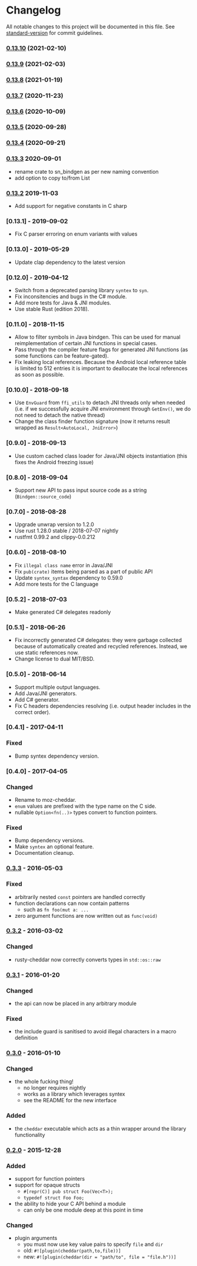 # Changelog

All notable changes to this project will be documented in this file. See [standard-version](https://github.com/conventional-changelog/standard-version) for commit guidelines.

### [0.13.10](https://github.com/maidsafe/sn_bindgen/compare/v0.13.9...v0.13.10) (2021-02-10)

### [0.13.9](https://github.com/maidsafe/sn_bindgen/compare/v0.13.8...v0.13.9) (2021-02-03)

### [0.13.8](https://github.com/maidsafe/sn_bindgen/compare/v0.13.7...v0.13.8) (2021-01-19)

### [0.13.7](https://github.com/maidsafe/sn_bindgen/compare/v0.13.6...v0.13.7) (2020-11-23)

### [0.13.6](https://github.com/maidsafe/sn_bindgen/compare/v0.13.5...v0.13.6) (2020-10-09)

### [0.13.5](https://github.com/maidsafe/sn_bindgen/compare/v0.13.4...v0.13.5) (2020-09-28)

### [0.13.4](https://github.com/maidsafe/sn_bindgen/compare/v0.13.3...v0.13.4) (2020-09-21)

### [0.13.3](https://github.com/maidsafe/sn_bindgen/compare/v0.13.2...v0.13.3) 2020-09-01

* rename crate to sn_bindgen as per new naming convention
* add option to copy to/from List<string>

### [0.13.2](https://github.com/maidsafe/sn_bindgen/compare/v0.13.1...v0.13.2) 2019-11-03

* Add support for negative constants in C sharp

### [0.13.1] - 2019-09-02

* Fix C parser erroring on enum variants with values

### [0.13.0] - 2019-05-29

* Update clap dependency to the latest version

### [0.12.0] - 2019-04-12

* Switch from a deprecated parsing library `syntex` to `syn`.
* Fix inconsitencies and bugs in the C# module.
* Add more tests for Java & JNI modules.
* Use stable Rust (edition 2018).

### [0.11.0] - 2018-11-15

* Allow to filter symbols in Java bindgen. This can be used for manual reimplementation of
  certain JNI functions in special cases.
* Pass through the compiler feature flags for generated JNI functions (as some functions
  can be feature-gated).
* Fix leaking local references. Because the Android local reference table is limited to 512
  entries it is important to deallocate the local references as soon as possible.

### [0.10.0] - 2018-09-18

* Use `EnvGuard` from `ffi_utils` to detach JNI threads only when needed (i.e. if we
  successfully acquire JNI environment through `GetEnv()`, we do not need to detach the
  native thread)
* Change the class finder function signature (now it returns result wrapped
  as `Result<AutoLocal, JniError>`)

### [0.9.0] - 2018-09-13

* Use custom cached class loader for Java/JNI objects instantiation (this fixes the Android
  freezing issue)

### [0.8.0] - 2018-09-04

* Support new API to pass input source code as a string (`Bindgen::source_code`)

### [0.7.0] - 2018-08-28

* Upgrade unwrap version to 1.2.0
* Use rust 1.28.0 stable / 2018-07-07 nightly
* rustfmt 0.99.2 and clippy-0.0.212

### [0.6.0] - 2018-08-10

* Fix `illegal class name` error in Java/JNI
* Fix `pub(crate)` items being parsed as a part of public API
* Update `syntex_syntax` dependency to 0.59.0
* Add more tests for the C language

### [0.5.2] - 2018-07-03

* Make generated C# delegates readonly

### [0.5.1] - 2018-06-26

* Fix incorrectly generated C# delegates: they were garbage collected because of automatically
  created and recycled references. Instead, we use static references now.
* Change license to dual MIT/BSD.

### [0.5.0] - 2018-06-14

* Support multiple output languages.
* Add Java/JNI generators.
* Add C# generator.
* Fix C headers dependencies resolving (i.e. output header includes in the correct order).

### [0.4.1] - 2017-04-11

### Fixed

* Bump syntex dependency version.

### [0.4.0] - 2017-04-05

### Changed

* Rename to moz-cheddar.
* `enum` values are prefixed with the type name on the C side.
* nullable `Option<fn(..)>` types convert to function pointers.

### Fixed

* Bump dependency versions.
* Make `syntex` an optional feature.
* Documentation cleanup.

### [0.3.3] - 2016-05-03

### Fixed

* arbitrarily nested `const` pointers are handled correctly
* function declarations can now contain patterns
    - such as `fn foo(mut a: ...`
* zero argument functions are now written out as `func(void)`

### [0.3.2] - 2016-03-02

### Changed

* rusty-cheddar now correctly converts types in `std::os::raw`

### [0.3.1] - 2016-01-20

### Changed

* the api can now be placed in any arbitrary module

### Fixed

* the include guard is sanitised to avoid illegal characters in a macro definition


### [0.3.0] - 2016-01-10

### Changed

* the whole fucking thing!
    - no longer requires nightly
    - works as a library which leverages syntex
    - see the README for the new interface

### Added

* the `cheddar` executable which acts as a thin wrapper around the library functionality


### [0.2.0] - 2015-12-28

### Added

* support for function pointers
* support for opaque structs
    - `#[repr(C)] pub struct Foo(Vec<T>);`
    - `typedef struct Foo Foo;`
* the ability to hide your C API behind a module
    - can only be one module deep at this point in time

### Changed

* plugin arguments
    - you must now use key value pairs to specify `file` and `dir`
    - old: `#![plugin(cheddar(path,to,file))]`
    - new: `#![plugin(cheddar(dir = "path/to", file = "file.h"))]`

[master]: https://github.com/Sean1708/rusty-cheddar/compare/v0.3.3...HEAD
[0.3.3]: https://github.com/Sean1708/rusty-cheddar/compare/v0.3.2...v0.3.3
[0.3.2]: https://github.com/Sean1708/rusty-cheddar/compare/v0.3.1...v0.3.2
[0.3.1]: https://github.com/Sean1708/rusty-cheddar/compare/v0.3.0...v0.3.1
[0.3.0]: https://github.com/Sean1708/rusty-cheddar/compare/v0.2.0...v0.3.0
[0.2.0]: https://github.com/Sean1708/rusty-cheddar/compare/v0.1.0...v0.2.0

